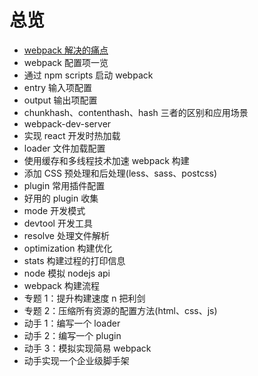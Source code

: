 # 总览

- [webpack 解决的痛点](./webpack-fix-what.md)
- webpack 配置项一览
- 通过 npm scripts 启动 webpack
- entry 输入项配置
- output 输出项配置
- chunkhash、contenthash、hash 三者的区别和应用场景
- webpack-dev-server
- 实现 react 开发时热加载
- loader 文件加载配置
- 使用缓存和多线程技术加速 webpack 构建
- 添加 CSS 预处理和后处理(less、sass、postcss)
- plugin 常用插件配置
- 好用的 plugin 收集
- mode 开发模式
- devtool 开发工具
- resolve 处理文件解析
- optimization 构建优化
- stats 构建过程的打印信息
- node 模拟 nodejs api
- webpack 构建流程
- 专题 1：提升构建速度 n 把利剑
- 专题 2：压缩所有资源的配置方法(html、css、js)
- 动手 1：编写一个 loader
- 动手 2：编写一个 plugin
- 动手 3：模拟实现简易 webpack
- 动手实现一个企业级脚手架
